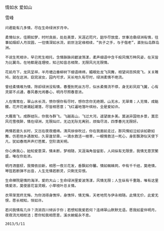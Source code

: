 情如水 爱如山

雪峰


    问君能有几多情，尽在生命绿洲岁月中。

    柔情似水，佳期如梦，时时良辰，处处美景，天涯近咫尺，韶华尽放度，世事沧桑绿洲有情，往事如烟却人月双圆，一往情深如水流，前世注定缘相续，“执子之手，与子偕老”，直到仙岛群岛洲。

    不说生死相许，早已死生相托，含情脉脉间碧波荡漾，柔声细语中含千般风情万种风姿，在天皆为比翼鸟，在地都是连理枝，知己知音总相聚，无限风光无限情。

    花前月下，龙凤呈祥，半月塘边垂柳树下细语绵绵，媚眼处龙飞凤舞，相望间百鸽竞飞，关关雎鸠，就在这洲，窈窕淑女，园内可求，天长地久有尽时，绿洲柔情不绝流。

    曾经柔情难为情，除却绿洲没有情，春蚕到死丝方尽，似水柔情流不停，身无彩凤双飞翼，心有灵犀不点通，春风春光闹春心，明月尽照春意浓。

    人在情常在，翠山水长流，愤你恨你有尽时，想你念你无绝期，山无水，无翠青；人无情，成骷髅。花开花谢潮起潮落，尽皆相思意；飞红遍地落叶缤纷，全是爱如许。

    大雁南飞，成群结队，你我与群飞，飞越高山，飞过大河，遥望故乡美。莫迷异国他乡景，莫恋风花雪夜醉，情在绿洲，无限灿烂，无边无际无离别，烦恼尽消，四季春光无限好。

    两情若是久长时，又岂在夜夜缠绵。清风徐徐吹过，你在我面前走过，那风情如泣如诉如歌如舞，仿若他乡遇故知，久旱逢甘霖，一滴水救活一根草，一眼情救活一死心，身影飘渺似天使下凡，犹如春雨声声打芭蕉，空阶滴天明。

    你心换我心，始知爱意深，情未断，梦相随，天涯海角皆留影，人间纵有无限景，我情无意赏繁盛，唯在你处浓。

    明月洒窗棂，我情依旧新，相思一夜兰花发，香飘如你馨。情如蜘蛛网，中有千千结，莫绝情，琴弦若断弹不出音，人生无情若断灵，只剩无穷恨。

    生命禅院是情的海洋，爱的大山；生命绿洲里爱波荡漾，风情无限；人生纵有千重路，唯有这里情爱浓，莫使昙花盲灵眼，小草枝叶总关情。

    衣带渐宽终无悔，为你消得身憔悴，身憔悴，情无悔，天老地荒与伊永相随。此情无价，此爱无恨，愿长相知，恒如许。

    若问我情有几许？流淌百川倾诉于你；若想知我爱若何？连绵翠山默默无语。愿我如星伴明月，夜夜流光相皎洁；愿你知我相思意，溪水蜿蜒永不息。

    2013/5/11



